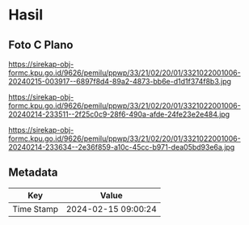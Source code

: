 # Hasil

## Foto C Plano

https://sirekap-obj-formc.kpu.go.id/9626/pemilu/ppwp/33/21/02/20/01/3321022001006-20240215-003917--6897f8d4-89a2-4873-bb6e-d1d1f374f8b3.jpg

https://sirekap-obj-formc.kpu.go.id/9626/pemilu/ppwp/33/21/02/20/01/3321022001006-20240214-233511--2f25c0c9-28f6-490a-afde-24fe23e2e484.jpg

https://sirekap-obj-formc.kpu.go.id/9626/pemilu/ppwp/33/21/02/20/01/3321022001006-20240214-233634--2e36f859-a10c-45cc-b971-dea05bd93e6a.jpg


## Metadata

| Key        | Value               |
| ---------- | ------------------- |
| Time Stamp | 2024-02-15 09:00:24 |



